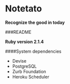 Notetato
========
**Recognize the good in today**

###README

**Ruby version 2.1.4**

####System dependencies
  - Devise
  - PostgreSQL
  - Zurb Foundation
  - Heroku Scheduler
